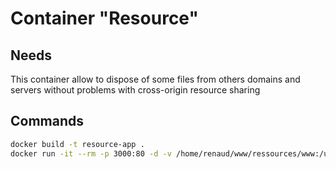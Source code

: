# Container "Resource"

## Needs

This container allow to dispose of some files from others domains and servers without problems with cross-origin resource sharing

## Commands

```sh
docker build -t resource-app .
docker run -it --rm -p 3000:80 -d -v /home/renaud/www/ressources/www:/usr/share/nginx/html/ --name run-resource-app resource-app
```
